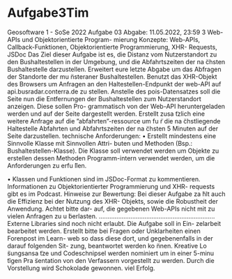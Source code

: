 # Aufgabe3Tim
Geosoftware 1 - SoSe 2022
Aufgabe 03 Abgabe: 11.05.2022, 23:59
3 Web-APIs und Objektorientierte Program- mierung
Konzepte: Web-APIs, Callback-Funktionen, Objektorientierte Programmierung, XHR- Requests, JSDoc
Das Ziel dieser Aufgabe ist es, die Distanz vom Nutzerstandort zu den Bushaltestellen in der Umgebung, und die Abfahrtszeiten der na ̈chsten Bushaltestelle darzustellen.
Erweitert eure letzte Abgabe um das Abfragen der Standorte der mu ̈nsteraner Bushaltestellen. Benutzt das XHR-Objekt des Browsers um Anfragen an den Haltestellen-Endpunkt der web-API auf api.busradar.conterra.de zu stellen.
Anstelle des pois-Datensatzes soll die Seite nun die Entfernungen der Bushaltestellen zum Nutzerstandort anzeigen. Diese sollen Pro- grammatisch von der Web-API heruntergeladen werden und auf der Seite dargestellt werden.
Erstellt zusa ̈tzlich eine weitere Anfrage auf die ”abfahrten”-ressource um fu ̈r die na ̈chstliegende Haltestelle Abfahrten und Abfahrtszeiten der na ̈chsten 5 Minuten auf der Seite darzustellen.
technische Anforderungen:
• Erstellt mindestens eine Sinnvolle Klasse mit Sinnvollen Attri- buten und Methoden (Bsp.: Bushaltestellen-Klasse). Die Klasse soll verwendet werden um Objekte zu erstellen dessen Methoden Programm-intern verwendet werden, um die Anforderungen zu erfu ̈llen.


• Klassen und Funktionen sind im JSDoc-Format zu kommentieren. Informationen zu Objektorientierter Programmierung und XHR-
requests gibt es im Podcast.
Hinweise zur Bewertung:
Bei dieser Aufgabe za ̈hlt auch die Effizienz bei der Nutzung des XHR- Objekts, sowie die Robustheit der Anwendung. Achtet bitte dar- auf, die gegebenen Web-APIs nicht mit zu vielen Anfragen zu u ̈berlasten.
..................................................................
Externe Libraries sind noch nicht erlaubt. Die Aufgabe soll in Ein- zelarbeit bearbeitet werden.
Erstellt bitte bei Fragen oder Unklarheiten einen Forenpost im Learn- web so dass diese dort, und gegebenenfalls in der darauf folgenden Sit- zung, beantwortet werden ko ̈nnen.
Kreative Lo ̈sungsansa ̈tze und Codeschnipsel werden nominiert um in einer 5-minu ̈tigen Pra ̈sentation von den Verfassern vorgestellt zu werden. Durch die Vorstellung wird Schokolade gewonnen.
viel Erfolg.
